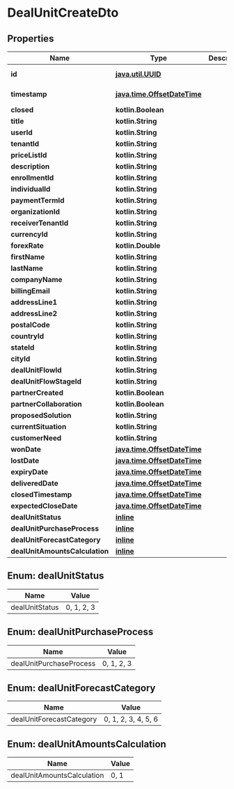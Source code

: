 
# DealUnitCreateDto

## Properties
| Name | Type | Description | Notes |
| ------------ | ------------- | ------------- | ------------- |
| **id** | [**java.util.UUID**](java.util.UUID.md) |  |  [optional] [readonly] |
| **timestamp** | [**java.time.OffsetDateTime**](java.time.OffsetDateTime.md) |  |  [optional] [readonly] |
| **closed** | **kotlin.Boolean** |  |  [optional] |
| **title** | **kotlin.String** |  |  [optional] |
| **userId** | **kotlin.String** |  |  [optional] |
| **tenantId** | **kotlin.String** |  |  [optional] |
| **priceListId** | **kotlin.String** |  |  [optional] |
| **description** | **kotlin.String** |  |  [optional] |
| **enrollmentId** | **kotlin.String** |  |  [optional] |
| **individualId** | **kotlin.String** |  |  [optional] |
| **paymentTermId** | **kotlin.String** |  |  [optional] |
| **organizationId** | **kotlin.String** |  |  [optional] |
| **receiverTenantId** | **kotlin.String** |  |  [optional] |
| **currencyId** | **kotlin.String** |  |  [optional] |
| **forexRate** | **kotlin.Double** |  |  [optional] |
| **firstName** | **kotlin.String** |  |  [optional] |
| **lastName** | **kotlin.String** |  |  [optional] |
| **companyName** | **kotlin.String** |  |  [optional] |
| **billingEmail** | **kotlin.String** |  |  [optional] |
| **addressLine1** | **kotlin.String** |  |  [optional] |
| **addressLine2** | **kotlin.String** |  |  [optional] |
| **postalCode** | **kotlin.String** |  |  [optional] |
| **countryId** | **kotlin.String** |  |  [optional] |
| **stateId** | **kotlin.String** |  |  [optional] |
| **cityId** | **kotlin.String** |  |  [optional] |
| **dealUnitFlowId** | **kotlin.String** |  |  [optional] |
| **dealUnitFlowStageId** | **kotlin.String** |  |  [optional] |
| **partnerCreated** | **kotlin.Boolean** |  |  [optional] |
| **partnerCollaboration** | **kotlin.Boolean** |  |  [optional] |
| **proposedSolution** | **kotlin.String** |  |  [optional] |
| **currentSituation** | **kotlin.String** |  |  [optional] |
| **customerNeed** | **kotlin.String** |  |  [optional] |
| **wonDate** | [**java.time.OffsetDateTime**](java.time.OffsetDateTime.md) |  |  [optional] |
| **lostDate** | [**java.time.OffsetDateTime**](java.time.OffsetDateTime.md) |  |  [optional] |
| **expiryDate** | [**java.time.OffsetDateTime**](java.time.OffsetDateTime.md) |  |  [optional] |
| **deliveredDate** | [**java.time.OffsetDateTime**](java.time.OffsetDateTime.md) |  |  [optional] |
| **closedTimestamp** | [**java.time.OffsetDateTime**](java.time.OffsetDateTime.md) |  |  [optional] |
| **expectedCloseDate** | [**java.time.OffsetDateTime**](java.time.OffsetDateTime.md) |  |  [optional] |
| **dealUnitStatus** | [**inline**](#DealUnitStatus) |  |  [optional] |
| **dealUnitPurchaseProcess** | [**inline**](#DealUnitPurchaseProcess) |  |  [optional] |
| **dealUnitForecastCategory** | [**inline**](#DealUnitForecastCategory) |  |  [optional] |
| **dealUnitAmountsCalculation** | [**inline**](#DealUnitAmountsCalculation) |  |  [optional] |


<a id="DealUnitStatus"></a>
## Enum: dealUnitStatus
| Name | Value |
| ---- | ----- |
| dealUnitStatus | 0, 1, 2, 3 |


<a id="DealUnitPurchaseProcess"></a>
## Enum: dealUnitPurchaseProcess
| Name | Value |
| ---- | ----- |
| dealUnitPurchaseProcess | 0, 1, 2, 3 |


<a id="DealUnitForecastCategory"></a>
## Enum: dealUnitForecastCategory
| Name | Value |
| ---- | ----- |
| dealUnitForecastCategory | 0, 1, 2, 3, 4, 5, 6 |


<a id="DealUnitAmountsCalculation"></a>
## Enum: dealUnitAmountsCalculation
| Name | Value |
| ---- | ----- |
| dealUnitAmountsCalculation | 0, 1 |



